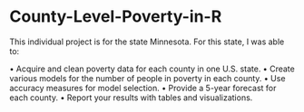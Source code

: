 # County-Level-Poverty-in-R
This individual project is for the state Minnesota. For this state, I was able to:

  • Acquire and clean poverty data for each county in one U.S. state.
  • Create various models for the number of people in poverty in each county.
  • Use accuracy measures for model selection.
  • Provide a 5-year forecast for each county.
  • Report your results with tables and visualizations.
